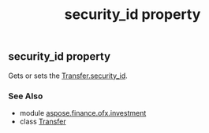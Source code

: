 ﻿---
title: security_id property
second_title: Aspose.Finance for Python via .NET API References
description: 
type: docs
weight: 90
url: /python-net/aspose.finance.ofx.investment/transfer/security_id/
is_root: false
---

## security_id property


Gets or sets the [Transfer.security_id](/finance/python-net/aspose.finance.ofx.investment/transfer#security_id).

### See Also
* module [aspose.finance.ofx.investment](../../)
* class [Transfer](/finance/python-net/aspose.finance.ofx.investment/transfer)
